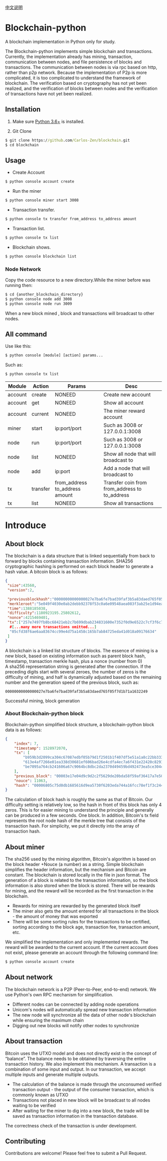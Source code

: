 [中文说明](https://github.com/Carlos-Zen/blockchain_python/blob/master/README_zh.md)

# Blockchain-python

A blockchain implementation in Python only for study.

The Blockchain-python implements simple blockchain and transactions. Currently, the implementation already has mining, transaction, communication between nodes, and file persistence of blocks and transactions.
The communication between nodes is via rpc based on http, rather than p2p network. Because the implementation of P2p is more complicated, it is too complicated to understand the framework of blockchain.
The verification based on cryptography has not yet been realized, and the verification of blocks between nodes and the verification of transactions have not yet been realized.

## Installation

1. Make sure [Python 3.6+](https://www.python.org/downloads/) is installed.

2. Git Clone

```cmd
$ git clone https://github.com/Carlos-Zen/blockchain.git
$ cd blockchain
```

## Usage

- Create Account

```cmd
$ python console account create
```

- Run the miner

```cmd
$ python console miner start 3008
```

- Transaction transfer.

```cmd
$ python console tx transfer from_address to_address amount
```

- Transaction list.

```cmd
$ python console tx list
```

- Blockchain shows.

```cmd
$ python console blockchain list
```

### Node Network

Copy the code resource to a new directory.While the miner before was running then:

```cmd
$ cd {another_blockchain_directory}
$ python console node add 3008
$ python console node run 3009
```

When a new block mined , block and transactions will broadcast to other nodes.

## All command

Use like this:

```cmd
$ python console [module] [action] params...
```

Such as:

```cmd
$ python console tx list
```

|  Module  |  Action    |  Params                            |  Desc                                            |
|----------|------------|------------------------------------|--------------------------------------------------|
| account  |  create    |  NONEED                            |  Create new account                              |
| account  |  get       |  NONEED                            |  Show all account                                |
| account  |  current   |  NONEED                            |  The miner reward account                        |
| miner    |  start     |  ip:port/port                      |  Such as 3008 or 127.0.0.1:3008                  |
| node     |  run       |  ip:port/port                      |  Such as 3008 or 127.0.0.1:3008                  |
| node     |  list      |  NONEED                            |  Show all node that will broadcast   to          |
| node     |  add       |  ip:port                           |  Add a node that will broadcast   to             |
| tx       |  transfer  |  from_address to_address   amount  |  Transfer coin from from_address to   to_address |
| tx       |  list      |  NONEED                            |  Show all transactions                           |

# Introduce

## About block

The blockchain is a data structure that is linked sequentially from back to forward by blocks containing transaction information. SHA256 cryptographic hashing is performed on each block header to generate a hash value. A bitcoin block is as follows:
  
```json
{
 "size":43560,
 "version":2,

 "previousblockhash":"00000000000000027e7ba6fe7bad39faf3b5a83daed765f05f7d1b71a1632249",
 "merkleroot":"5e049f4030e0ab2debb92378f53c0a6e09548aea083f3ab25e1d94ea1155e29d",
 "time":1388185038,
 "difficulty":1180923195.25802612,
 "nonce":4215469401,
 "tx":["257e7497fb8bc68421eb2c7b699dbab234831600e7352f0d9e6522c7cf3f6c77",
  #[...many more transactions omitted...]
  "05cfd38f6ae6aa83674cc99e4d75a1458c165b7ab84725eda41d018a09176634"
 ]
}
```

A blockchain is a linked list structure of blocks. The essence of mining is a new block, based on existing information such as parent block hash, timestamp, transaction merkle hash, plus a nonce (number from 0)   
A sha256 representation string is generated after the connection. If the preceding digits start with several zeroes, the number of zeros is the difficulty of mining, and half is dynamically adjusted based on the remaining number and the generation speed of the previous block, such as:

```
00000000000000027e7ba6fe7bad39faf3b5a83daed765f05f7d1b71a1632249
```

Successful mining, block generation

### About Blockchain-python block

Blockchain-python simplified block structure, a blockchain-python block data is as follows:

```json
{
    "index": 7,
    "timestamp": 1528972070,
    "tx": [
        "b959b3d2099ca304c67087edbf05b79d1f2501b1f407df5e51a1a8c22bb3334d",
        "613e4af7266e01ea338d30681ef606bad26e4cdfa4ec7a6f431e22420c8291fd",
        "be7095a764cb241606a67c9064bc8dbc2da2370d49459bd492473ea5ce304cb3"
    ],
    "previous_block": "00003e17e04d9c9d2c2f5629de20bda58f59af36417a7e50eb77a74a028b026a",
    "nouce": 11063,
    "hash": "00006805c75d0db1685616d9ea5730f6203eda744a16fcc78ef1f3c244083ea4"
}
```

The calculation of block hash is roughly the same as that of Bitcoin. Our difficulty setting is relatively low, so the hash in front of this block has only 4 zeros.
This is for easier mining to understand the principle and generally can be produced in a few seconds. One block. In addition, Bitcoin's tx field represents the root node hash of the merkle tree that consists of the transaction hash.
For simplicity, we put it directly into the array of transaction hash.

## About miner

The sha256 used by the mining algorithm, Bitcoin's algorithm is based on the block header +Nouce (a number) as a string. Simple blockchain simplifies the header information, but the mechanism and Bitcoin are constant.
The blockchain is stored locally in the file in json format. The generation of a block is related to the transaction information, so the block information is also stored when the block is stored.
There will be rewards for mining, and the reward will be recorded as the first transaction in the blockchain.

- Rewards for mining are rewarded by the generated block itself
- The miner also gets the amount entered for all transactions in the block - the amount of money that was exported
- There will be some sorting rules for the transactions to be certified, sorting according to the block age, transaction fee, transaction amount, etc.

We simplified the implementation and only implemented rewards. The reward will be awarded to the current account. If the current account does not exist, please generate an account through the following command line:

```cmd
$ python console account create
```

## About network

The blockchain network is a P2P (Peer-to-Peer, end-to-end) network. We use Python's own RPC mechanism for simplification.

- Different nodes can be connected by adding node operations
- Unicom's nodes will automatically spread new transaction information
- The new node will synchronize all the data of other node's blockchain while ensuring the maximum chain
- Digging out new blocks will notify other nodes to synchronize

## About transaction

Bitcoin uses the UTXO model and does not directly exist in the concept of “balance”. The balance needs to be obtained by traversing the entire transaction history. We also implement this mechanism.
A transaction is a combination of some input and output. In our transaction, we accept multiple inputs and generate multiple outputs.

- The calculation of the balance is made through the unconsumed verified transaction output - the output of the consumer transaction, which is commonly known as UTXO
- Transactions not placed in new block will be broadcast to all nodes waiting to be verified
- After waiting for the miner to dig into a new block, the trade will be saved as transaction information in the transaction database.

The correctness check of the transaction is under development.

## Contributing

Contributions are welcome! Please feel free to submit a Pull Request.
